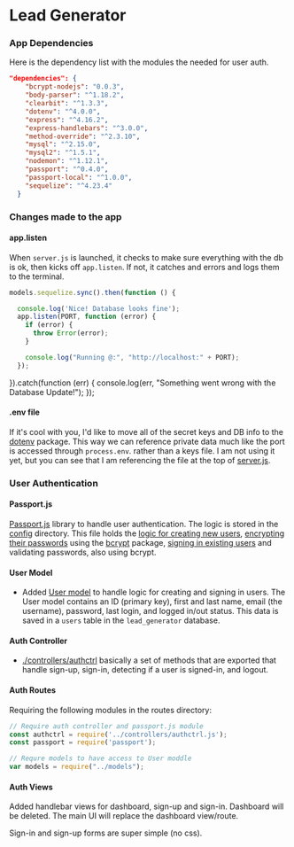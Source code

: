 # Lead Generator

### App Dependencies

Here is the dependency list with the modules the needed for user auth.

```json
"dependencies": {
    "bcrypt-nodejs": "0.0.3",
    "body-parser": "^1.18.2",
    "clearbit": "^1.3.3",
    "dotenv": "^4.0.0",
    "express": "^4.16.2",
    "express-handlebars": "^3.0.0",
    "method-override": "^2.3.10",
    "mysql": "^2.15.0",
    "mysql2": "^1.5.1",
    "nodemon": "^1.12.1",
    "passport": "^0.4.0",
    "passport-local": "^1.0.0",
    "sequelize": "^4.23.4"
  }
```

### Changes made to the app

#### app.listen

When `server.js` is launched, it checks to make sure everything with the db is ok, then kicks off `app.listen`. If not, it catches and errors and logs them to the terminal.

```javascript
models.sequelize.sync().then(function () {

  console.log('Nice! Database looks fine');
  app.listen(PORT, function (error) {
    if (error) {
      throw Error(error);
    }

    console.log("Running @:", "http://localhost:" + PORT);
  });
```

}).catch(function (err) {
  console.log(err, "Something went wrong with the Database Update!");
});

#### .env file

If it's cool with you, I'd like to move all of the secret keys and DB info to the [dotenv](https://www.npmjs.com/package/dotenv) package. This way we can reference private data much like the port is accessed through `process.env`. rather than a keys file. I am not using it yet, but you can see that I am referencing the file at the top of [server.js](https://github.com/abishr12/lead-generator/blob/b9406a17ebca1043b0f033f96c756a20eaa444f4/server.js#L1).

### User Authentication

#### Passport.js

[Passport.js](http://www.passportjs.org/) library to handle user authentication. The logic is stored in the [config](https://github.com/abishr12/lead-generator/blob/auth/config/passport/passport.js) directory. This file holds the [logic for creating new users](https://github.com/abishr12/lead-generator/blob/b9406a17ebca1043b0f033f96c756a20eaa444f4/config/passport/passport.js#L9), [encrypting their passwords](https://github.com/abishr12/lead-generator/blob/b9406a17ebca1043b0f033f96c756a20eaa444f4/config/passport/passport.js#L19) using the [bcrypt](https://www.npmjs.com/package/bcrypt) package, [signing in existing users](https://github.com/abishr12/lead-generator/blob/b9406a17ebca1043b0f033f96c756a20eaa444f4/config/passport/passport.js#L54) and validating passwords, also using bcrypt.


#### User Model

- Added [User model](https://github.com/abishr12/lead-generator/blob/auth/models/users.js) to handle logic for creating and signing in users. The User model contains an ID (primary key), first and last name, email (the username), password, last login, and logged in/out status. This data is saved in a `users` table in the `lead_generator` database.

#### Auth Controller

- [./controllers/authctrl](https://github.com/abishr12/lead-generator/blob/auth/controllers/authctrl.js) basically a set of methods that are exported that handle sign-up, sign-in, detecting if a user is signed-in, and logout.

#### Auth Routes

Requiring the following modules in the routes directory: 

```javascript
// Require auth controller and passport.js module
const authctrl = require('../controllers/authctrl.js');
const passport = require('passport');

// Requre models to have access to User moddle
var models = require("../models");
```

#### Auth Views

Added handlebar views for dashboard, sign-up and sign-in. Dashboard will be deleted. The main UI will replace the dashboard view/route.

Sign-in and sign-up forms are super simple (no css).